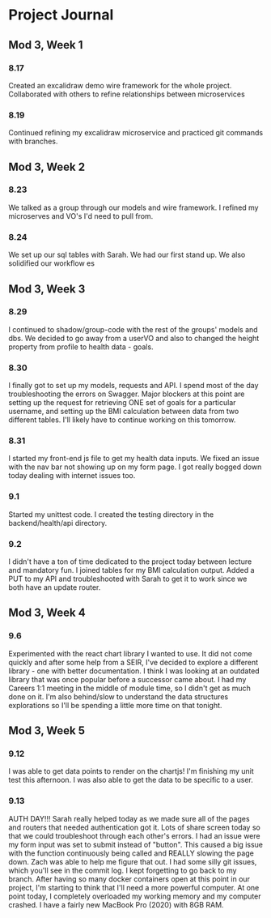 # Project Journal

## Mod 3, Week 1

### 8.17
Created an excalidraw demo wire framework for the whole project. Collaborated with others to refine relationships between microservices 

### 8.19
Continued refining my excalidraw microservice and practiced git commands with branches. 

## Mod 3, Week 2

### 8.23
We talked as a group through our models and wire framework. I refined my microserves and VO's I'd need to pull from. 

### 8.24
We set up our sql tables with Sarah. We had our first stand up. We also solidified our workflow es

## Mod 3, Week 3

### 8.29
I continued to shadow/group-code with the rest of the groups' models and dbs. We decided to go away from a userVO and also to changed the height property from profile to health data - goals. 

### 8.30
I finally got to set up my models, requests and API. I spend most of the day troubleshooting the errors on Swagger. Major blockers at this point are setting up the request for retrieving ONE set of goals for a particular username, and setting up the BMI calculation between data from two different tables. I'll likely have to continue working on this tomorrow. 

### 8.31
I started my front-end js file to get my health data inputs. We fixed an issue with the nav bar not showing up on my form page. I got really bogged down today dealing with internet issues too. 

### 9.1
Started my unittest code. I created the testing directory in the backend/health/api directory.

### 9.2
I didn't have a ton of time dedicated to the project today between lecture and mandatory fun. I joined tables for my BMI calculation output. Added a PUT to my API and troubleshooted with Sarah to get it to work since we both have an update router.

## Mod 3, Week 4

### 9.6
Experimented with the react chart library I wanted to use. It did not come quickly and after some help from a SEIR, I've decided to explore a different library - one with better documentation. I think I was looking at an outdated library that was once popular before a successor came about. I had my Careers 1:1 meeting in the middle of module time, so I didn't get as much done on it. I'm also behind/slow to understand the data structures explorations so I'll be spending a little more time on that tonight. 


## Mod 3, Week 5

### 9.12
I was able to get data points to render on the chartjs! I'm finishing my unit test this afternoon. I was also able to get the data to be specific to a user.

### 9.13
AUTH DAY!!! Sarah really helped today as we made sure all of the pages and routers that needed authentication got it. Lots of share screen today so that we could troubleshoot through each other's errors. I had an issue were my form input was set to submit instead of "button". This caused a big issue with the function continuously being called and REALLY slowing the page down. Zach was able to help me figure that out. I had some silly git issues, which you'll see in the commit log. I kept forgetting to go back to my branch. After having so many docker containers open at this point in our project, I'm starting to think that I'll need a more powerful computer. At one point today, I completely overloaded my working memory and my computer crashed. I have a fairly new MacBook Pro (2020) with 8GB RAM. 